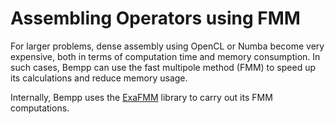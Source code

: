 Assembling Operators using FMM
==============================

For larger problems, dense assembly using OpenCL or Numba become very expensive, both in terms of
computation time and memory consumption. In such cases, Bempp can use the fast multipole method (FMM)
to speed up its calculations and reduce memory usage.

Internally, Bempp uses the [ExaFMM](https://github.com/exafmm/exatmm-t) library
to carry out its FMM computations.
